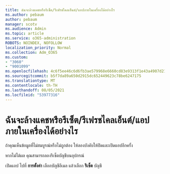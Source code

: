 ```yaml
---
title: ฉันจะล้างแคชหรือรีเซ็ต/รีเฟรชไคลเอ็นต์/แอปภายในเครื่องได้อย่างไร
ms.author: pebaum
author: pebaum
manager: scotv
ms.audience: Admin
ms.topic: article
ms.service: o365-administration
ROBOTS: NOINDEX, NOFOLLOW
localization_priority: Normal
ms.collection: Adm_O365
ms.custom:
- "3060"
- "9001099"
ms.openlocfilehash: 4c6f5ee46c6d6fb3ae579968e6660cd83e9313f1e43a4907d212a39f6eee9b6c
ms.sourcegitcommit: b5f7da89a650d2915dc652449623c78be6247175
ms.translationtype: MT
ms.contentlocale: th-TH
ms.lasthandoff: 08/05/2021
ms.locfileid: "53977316"
---
```

# <a name="how-do-i-clear-the-cache-or-locally-resetrefresh-the-clientapp"></a>ฉันจะล้างแคชหรือรีเซ็ต/รีเฟรชไคลเอ็นต์/แอปภายในเครื่องได้อย่างไร

ถ้าคุณเห็นข้อมูลที่ไม่สมบูรณ์หรือไม่ถูกต้อง ให้ลองบังคับให้ปิดและเปิดแอปอีกครั้ง  

หากไม่ได้ผล คุณสามารถลองรีเซ็ตบัญชีบนอุปกรณ์
 
เปิดแอป ไปที่ **การตั้งค่า** เลือกบัญชีอีเมล แล้วเลือก **รีเซ็ต** บัญชี